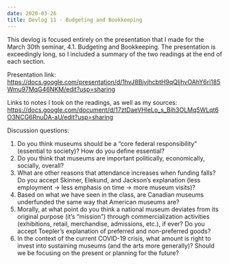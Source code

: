 ```yaml
---
date: 2020-03-26
title: Devlog 11 - Budgeting and Bookkeeping
---
```

This devlog is focused entirely on the presentation that I made for the March 30th seminar, 4.1. Budgeting and Bookkeeping. The presentation is exceedingly long, so I included a summary of the two readings at the end of each section. 

Presentation link: https://docs.google.com/presentation/d/1hvJ8BjvjhcbtH9qQIjhvOAhY6ri185Wmu97MqG46NKM/edit?usp=sharing

Links to notes I took on the readings, as well as my sources: https://docs.google.com/document/d/17ztDaeVHleLo_s_Bih3OLMq5WLqt6O3NCG6RnuDA-aU/edit?usp=sharing

Discussion questions:
1. Do you think museums should be a “core federal responsibility” (essential to society)? How do you define essential?
2. Do you think that museums are important politically, economically, socially, overall?
3. What are other reasons that attendance increases when funding falls? Do you accept Skinner, Elekund, and Jackson’s explanation (less employment ->  less emphasis on time -> more museum visits)?
4. Based on what we have seen in the class, are Canadian museums underfunded the same way that American museums are?
5. Morally, at what point do you think a national museum deviates from its original purpose (it’s “mission”) through commercialization activities (exhibitions, retail, merchandise, admissions, etc.), if ever? Do you accept Toepler’s explanation of preferred and non-preferred goods?
6. In the context of the current COVID-19 crisis, what amount is right to invest into sustaining museums (and the arts more generally)? Should we be focusing on the present or planning for the future?

